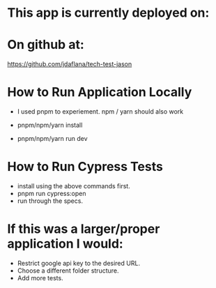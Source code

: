 # This app is currently deployed on:


# On github at:
https://github.com/jdaflana/tech-test-jason


# How to Run Application Locally

- I used pnpm to experiement. npm / yarn should also work

- pnpm/npm/yarn install
- pnpm/npm/yarn run dev 

# How to Run Cypress Tests

- install using the above commands first.
- pnpm run cypress:open
- run through the specs.

# If this was a larger/proper application I would:

- Restrict google api key to the desired URL.
- Choose a different folder structure.
- Add more tests.
